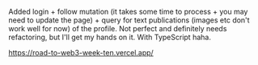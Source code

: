Added login + follow mutation (it takes some time to process + you may need to update the page) + query for text publications (images etc don't work well for now) of the profile.
Not perfect and definitely needs refactoring, but I'll get my hands on it. With TypeScript haha.

https://road-to-web3-week-ten.vercel.app/
